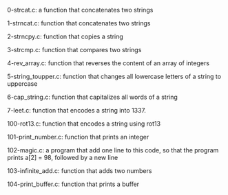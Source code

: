 0-strcat.c: a function that concatenates two strings

1-strncat.c: function that concatenates two strings

2-strncpy.c: function that copies a string

3-strcmp.c: function that compares two strings

4-rev_array.c: function that reverses the content of an array of integers

5-string_toupper.c: function that changes all lowercase letters of a string to uppercase

6-cap_string.c: function that capitalizes all words of a string

7-leet.c: function that encodes a string into 1337.

100-rot13.c:  function that encodes a string using rot13

101-print_number.c: function that prints an integer

102-magic.c: a program that  add one line to this code, so that the program prints a[2] = 98, followed by a new line

103-infinite_add.c: function that adds two numbers

104-print_buffer.c: function that prints a buffer
